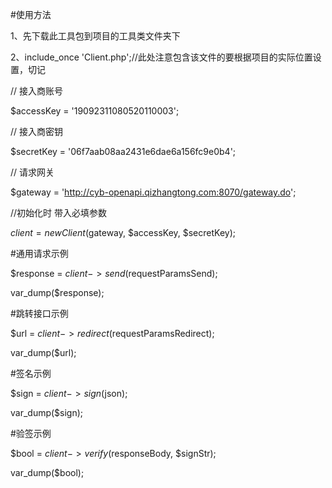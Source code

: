 #使用方法

1、先下载此工具包到项目的工具类文件夹下

2、include_once 'Client.php';//此处注意包含该文件的要根据项目的实际位置设置，切记

// 接入商账号

$accessKey     = '19092311080520110003';

// 接入商密钥

$secretKey     = '06f7aab08aa2431e6dae6a156fc9e0b4';

// 请求网关

$gateway       = 'http://cyb-openapi.qizhangtong.com:8070/gateway.do';

//初始化时 带入必填参数

$client        = new Client($gateway, $accessKey, $secretKey);



#通用请求示例

$response   = $client->send($requestParamsSend);

var_dump($response);



#跳转接口示例

$url        = $client->redirect($requestParamsRedirect);

var_dump($url);


#签名示例

$sign       = $client->sign($json);

var_dump($sign);


#验签示例

$bool           = $client->verify($responseBody, $signStr);

var_dump($bool);


